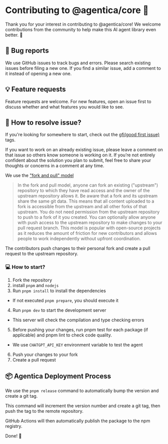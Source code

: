 # Contributing to @agentica/core 🤝

Thank you for your interest in contributing to @agentica/core! We welcome contributions from the community to help make this AI agent library even better. 🚀

## 🐛 Bug reports

We use GitHub issues to track bugs and errors.
Please search existing issues before filing a new one.
If you find a similar issue, add a comment to it instead of opening a new one.

## 💡 Feature requests

Feature requests are welcome. For new features, open an issue first to discuss whether and what features you would like to see.

## 📝 How to resolve issue?

If you're looking for somewhere to start, check out the [gfi(good first issue)](https://github.com/wrtnlabs/agentica/issues?q=is%3Aissue+is%3Aopen+label%3Agfi) tags.

If you want to work on an already existing issue, please leave a comment on that issue so others know someone is working on it.
If you’re not entirely confident about the solution you plan to submit, feel free to share your thoughts or concerns in a comment at any time.

We use the ["fork and pull" model](https://docs.github.com/en/pull-requests/collaborating-with-pull-requests/getting-started/about-collaborative-development-models#fork-and-pull-model)

> In the fork and pull model, anyone can fork an existing ("upstream") repository to which they have read access and the owner of the upstream repository allows it. Be aware that a fork and its upstream share the same git data. This means that all content uploaded to a fork is accessible from the upstream and all other forks of that upstream. You do not need permission from the upstream repository to push to a fork of it you created. You can optionally allow anyone with push access to the upstream repository to make changes to your pull request branch. This model is popular with open-source projects as it reduces the amount of friction for new contributors and allows people to work independently without upfront coordination.

The contributors push changes to their personal fork and create a pull request to the upstream repository.

### 💻 How to start?

1. Fork the repository
2. install `pnpm` and `nodejs`
3. Run `pnpm install` to install the dependencies

- If not executed `pnpm prepare`, you should execute it

4. Run `pnpm dev` to start the development server
- This server will check the compilation and type checking errors

5. Before pushing your changes, run pnpm test for each package (if applicable) and pnpm lint to check code quality.

- We use `CHATGPT_API_KEY` environment variable to test the agent

6. Push your changes to your fork
7. Create a pull request

## 📦 Agentica Deployment Process

We use the `pnpm release` command to automatically bump the version and create a git tag.

This command will increment the version number and create a git tag, then push the tag to the remote repository.

GitHub Actions will then automatically publish the package to the npm registry.

Done! 🎉
